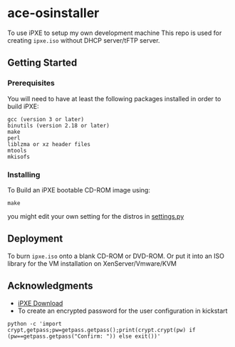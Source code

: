 # ace-osinstaller
To use iPXE to setup my own development machine
This repo is used for creating `ipxe.iso` without DHCP server/tFTP server.

## Getting Started

### Prerequisites
You will need to have at least the following packages installed in order to build iPXE: 
```
gcc (version 3 or later)
binutils (version 2.18 or later)
make
perl
liblzma or xz header files
mtools
mkisofs 
```

### Installing

To Build an iPXE bootable CD-ROM image using:
```
make
```
you might edit your own setting for the distros in [settings.py](https://github.com/acefei/ace-osinstaller/blob/master/settings.py)

## Deployment
To burn `ipxe.iso` onto a blank CD-ROM or DVD-ROM. 
Or put it into an ISO library for the VM installation on XenServer/Vmware/KVM 

## Acknowledgments

* [iPXE Download](http://ipxe.org/download)
* To create an encrypted password for the user configuration in kickstart
```
python -c 'import crypt,getpass;pw=getpass.getpass();print(crypt.crypt(pw) if (pw==getpass.getpass("Confirm: ")) else exit())'
```
